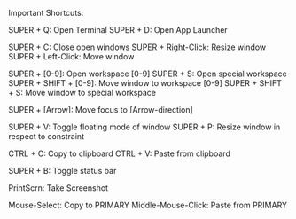 Important Shortcuts:

SUPER + Q: Open Terminal
SUPER + D: Open App Launcher

SUPER + C: Close open windows
SUPER + Right-Click: Resize window
SUPER + Left-Click: Move window

SUPER + [0-9]: Open workspace [0-9]
SUPER + S: Open special workspace
SUPER + SHIFT + [0-9]: Move window to workspace [0-9]
SUPER + SHIFT + S: Move window to special workspace

SUPER + [Arrow]: Move focus to [Arrow-direction]

SUPER + V: Toggle floating mode of window
SUPER + P: Resize window in respect to constraint

CTRL + C: Copy to clipboard
CTRL + V: Paste from clipboard

SUPER + B: Toggle status bar

PrintScrn: Take Screenshot

Mouse-Select: Copy to PRIMARY
Middle-Mouse-Click: Paste from PRIMARY